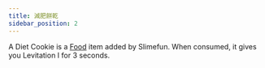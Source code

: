```yaml
---
title: 減肥餅乾
sidebar_position: 2
---
```


A Diet Cookie is a [Food](/docs/Slimefun/Food) item added by Slimefun. When consumed, it gives you Levitation I for 3 seconds.
